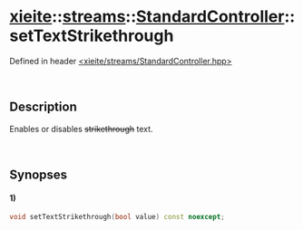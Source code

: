 # [xieite](../../../../../xieite.md)\:\:[streams](../../../../../streams.md)\:\:[StandardController](../../../StandardController.md)\:\:setTextStrikethrough
Defined in header [<xieite/streams/StandardController.hpp>](../../../../../../include/xieite/streams/StandardController.hpp)

&nbsp;

## Description
Enables or disables ~~strikethrough~~ text.

&nbsp;

## Synopses
#### 1)
```cpp
void setTextStrikethrough(bool value) const noexcept;
```
